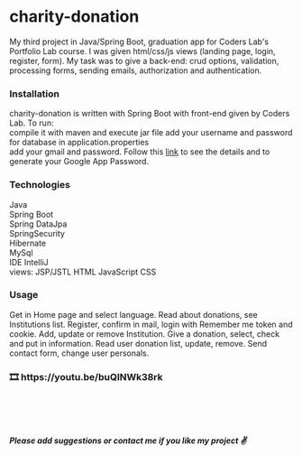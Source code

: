 <h1>charity-donation</h1>
My third project in Java/Spring Boot, graduation app for Coders Lab's Portfolio Lab course. I was given html/css/js views (landing page, login, register, form). My task was to give a back-end: crud options, validation, processing forms, sending emails, authorization and authentication.


<h3>Installation</h3>
charity-donation is written with Spring Boot with front-end given by Coders Lab. To run:
<br>
compile it with maven and execute jar file
add your username and password for database in application.properties<br>
add your gmail and password. Follow this <a href="https://support.google.com/accounts/answer/185833">link</a> to see the details and to generate your Google App Password.


<h3>Technologies</h3>
Java<br>
Spring Boot<br>
Spring DataJpa<br> 
SpringSecurity<br>
Hibernate<br>
MySql<br>
IDE IntelliJ<br>
views: JSP/JSTL HTML JavaScript CSS<br>

<h3>Usage</h3>
Get in Home page and select language. Read about donations, see Institutions list. Register, confirm in mail, login with Remember me token and cookie. Add, update or remove Institution. Give a donation, select, check and put in information. Read user donation list, update, remove. Send contact form, change user personals.

<h3>🎞️ https://youtu.be/buQINWk38rk </h3>


<br><br><br>
<h5>Please add suggestions or contact me if you like my project ✌️ </h5>





